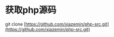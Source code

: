 # 获取php源码

git clone [https://github.com/xiazemin/php-src.git](https://github.com/xiazemin/php-src.git)



